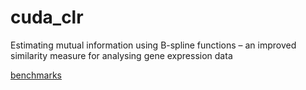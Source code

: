 # cuda_clr
Estimating mutual information using B-spline functions – an improved similarity measure for analysing gene expression data


[benchmarks](https://docs.google.com/spreadsheets/d/1tdItyC5Tn9HMLQOh3UjpW3TMPbgtevskNulNhI64B-4/edit?usp=sharing)
